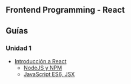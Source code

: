 ## Frontend Programming - React

## Guías

### Unidad 1
* [Introducción a React](guias/unidad1/introduccion-react.md) 
    * [NodeJS y NPM](guias/unidad1/nodeJs-npm.md)
    * [JavaScript ES6, JSX](guias/unidad1/ES6.md)